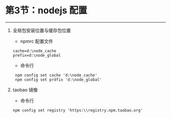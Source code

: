 # 第3节：nodejs 配置
---

1. 全局包安装位置与缓存包位置
   * npmrc 配置文件
   ```
   cache=d:\node_cache
   prefix=d:\node_global
   ```
   * 命令行
   ```
    npm config set cache 'd:\node_cache'
    npm config set prdfix 'd:\node_global'
   ```

2. taobao 镜像
   * 命令行
    ```
    npm config set registry 'https:\\registry.npm.taobao.org'
    ```